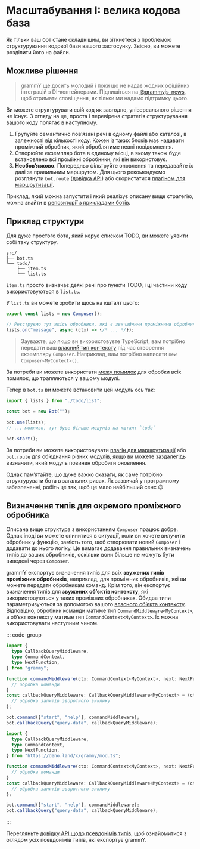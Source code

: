 # Масштабування I: велика кодова база

Як тільки ваш бот стане складнішим, ви зіткнетеся з проблемою структурування кодової бази вашого застосунку.
Звісно, ви можете розділити його на файли.

## Можливе рішення

> grammY ще досить молодий і поки що не надає жодних офіційних інтеграцій з DI-контейнерами.
> Підпишіться на [@grammyjs_news](https://t.me/grammyjs_news), щоб отримати сповіщення, як тільки ми надамо підтримку цього.

Ви можете структурувати свій код як завгодно, універсального рішення не існує.
З огляду на це, проста і перевірена стратегія структурування вашого коду полягає в наступному.

1. Групуйте семантично повʼязані речі в одному файлі або каталозі, в залежності від кількості коду.
   Кожен із таких блоків має надавати проміжний обробник, який оброблятиме певні повідомлення.
2. Створюйте екземпляр бота в єдиному місці, в якому також буде встановлено всі проміжні обробники, які він використовує.
3. **Необовʼязково**. Попередньо фільтруйте оновлення та передавайте їх далі за правильним маршрутом.
   Для цього рекомендуємо розглянути `bot.route` ([довідка API](ref/core/Composer#route)) або скористатися [плагіном для маршрутизації](../plugins/router).

Приклад, який можна запустити і який реалізує описану вище стратегію, можна знайти в [репозиторії з прикладами ботів](https://github.com/grammyjs/examples/tree/main/scaling).

## Приклад структури

Для дуже простого бота, який керує списком TODO, ви можете уявити собі таку структуру.

```asciiart:no-line-numbers
src/
├── bot.ts
└── todo/
    ├── item.ts
    └── list.ts
```

`item.ts` просто визначає деякі речі про пункти TODO, і ці частини коду використовуються в `list.ts`.

У `list.ts` ви можете зробити щось на кшталт цього:

```ts
export const lists = new Composer();

// Реєструємо тут якісь обробники, які є звичайними проміжними обробниками.
lists.on("message", async (ctx) => {/* ... */});
```

> Зауважте, що якщо ви використовуєте TypeScript, вам потрібно передати ваш [власний тип контексту](../guide/context#налаштування-обʼєкта-контексту) під час створення екземпляру `Composer`.
> Наприклад, вам потрібно написати `new Composer<MyContext>()`.

За потреби ви можете використати [межу помилок](../guide/errors#межі-помилок) для обробки всіх помилок, що трапляються у вашому модулі.

Тепер в `bot.ts` ви можете встановити цей модуль ось так:

```ts
import { lists } from "./todo/list";

const bot = new Bot("");

bot.use(lists);
// ... можливо, тут буде більше модулів на кшталт `todo`

bot.start();
```

За потреби ви можете використовувати [плагін для маршрутизації](../plugins/router) або [`bot.route`](ref/core/Composer#route) для обʼєднання різних модулів, якщо ви можете заздалегідь визначити, який модуль повинен обробити оновлення.

Однак памʼятайте, що дуже важко сказати, як саме потрібно структурувати бота в загальних рисах.
Як зазвичай у програмному забезпеченні, робіть це так, щоб це мало найбільший сенс :wink:

## Визначення типів для окремого проміжного обробника

Описана вище структура з використанням `Composer` працює добре.
Однак іноді ви можете опинитися в ситуації, коли ви хочете вилучити обробник у функцію, замість того, щоб створювати новий `Composer` і додавати до нього логіку.
Це вимагає додавання правильних визначень типів до ваших обробників, оскільки вони більше не можуть бути виведені через `Composer`.

grammY експортує визначення типів для всіх **звужених типів проміжних обробників**, наприклад, для проміжних обробників, які ви можете передати обробникам команд.
Крім того, він експортує визначення типів для **звужених обʼєктів контексту**, які використовуються у таких проміжних обробниках.
Обидва типи параметризуються за допомогою вашого [власного обʼєкта контексту](../guide/context#налаштування-обʼєкта-контексту).
Відповідно, обробник команди матиме тип `CommandMiddleware<MyContext>`, а обʼєкт контексту матиме тип `CommandContext<MyContext>`.
Їх можна використовувати наступним чином.

::: code-group

```ts [Node.js]
import {
  type CallbackQueryMiddleware,
  type CommandContext,
  type NextFunction,
} from "grammy";

function commandMiddleware(ctx: CommandContext<MyContext>, next: NextFunction) {
  // обробка команди
}
const callbackQueryMiddleware: CallbackQueryMiddleware<MyContext> = (ctx) => {
  // обробка запитів зворотного виклику
};

bot.command(["start", "help"], commandMiddleware);
bot.callbackQuery("query-data", callbackQueryMiddleware);
```

```ts [Deno]
import {
  type CallbackQueryMiddleware,
  type CommandContext,
  type NextFunction,
} from "https://deno.land/x/grammy/mod.ts";

function commandMiddleware(ctx: CommandContext<MyContext>, next: NextFunction) {
  // обробка команди
}
const callbackQueryMiddleware: CallbackQueryMiddleware<MyContext> = (ctx) => {
  // обробка запитів зворотного виклику
};

bot.command(["start", "help"], commandMiddleware);
bot.callbackQuery("query-data", callbackQueryMiddleware);
```

:::

Перегляньте [довідку API щодо псевдонімів типів](/ref/core/#type-aliases), щоб ознайомитися з оглядом усіх псевдонімів типів, які експортує grammY.
